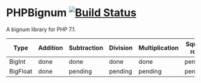 # PHPBignum [![Build Status](https://travis-ci.org/hpez/PHPBignum.svg?branch=master)](https://travis-ci.org/hpez/PHPBignum)
A bignum library for PHP 7.1.

| Type          | Addition      | Subtraction   | Division      | Multiplication | Square root    | Power          |
| ------------- |---------------|---------------|---------------|----------------|----------------|----------------|
| BigInt        | done          | done          | done          | done           | pending        | pending        |
| BigFloat      | done          | pending       | pending       | pending        | pending        | pending        |
